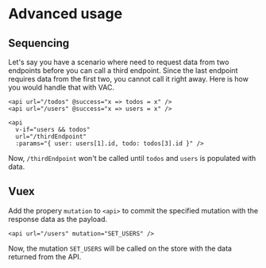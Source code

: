 # Advanced usage

## Sequencing

Let's say you have a scenario where need to request data from two endpoints before you can call a third endpoint. Since the last endpoint requires data from the first two, you cannot call it right away. Here is how you would handle that with VAC.

```vue
<api url="/todos" @success="x => todos = x" />
<api url="/users" @success="x => users = x" />

<api
  v-if="users && todos"
  url="/thirdEndpoint"
  :params="{ user: users[1].id, todo: todos[3].id }" />
```

Now, `/thirdEndpoint` won't be called until `todos` and `users` is populated with data.

## Vuex

Add the propery `mutation` to `<api>` to commit the specified mutation with the response data as the payload.

```vue
<api url="/users" mutation="SET_USERS" />
```

Now, the mutation `SET_USERS` will be called on the store with the data returned from the API.